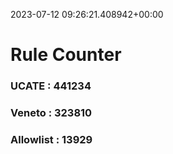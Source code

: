 2023-07-12 09:26:21.408942+00:00
# Rule Counter 
 ### UCATE : 441234

 ### Veneto : 323810

 ### Allowlist : 13929